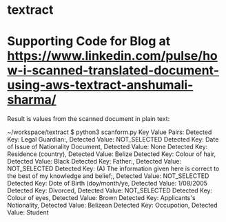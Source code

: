 # textract
# Supporting Code for Blog at https://www.linkedin.com/pulse/how-i-scanned-translated-document-using-aws-textract-anshumali-sharma/

Result is values from the scanned document in plain text:

~/workspace/textract $ python3 scanform.py
Key Value Pairs:
Detected Key: Legal Guardian:, Detected Value: NOT_SELECTED
Detected Key: Date of Issue of Nationality Document, Detected Value: None
Detected Key: Residence (country), Detected Value: Belize
Detected Key: Colour of hair, Detected Value: Black
Detected Key: Father:, Detected Value: NOT_SELECTED
Detected Key: (A) The information given here is correct to the best of my knowledge and belief;, Detected Value: NOT_SELECTED
Detected Key: Dote of Birth (doy/month/ye, Detected Value: 1/08/2005
Detected Key: Divorced, Detected Value: NOT_SELECTED
Detected Key: Colour of eyes, Detected Value: Brown
Detected Key: Applicants's Notionality, Detected Value: Belizean
Detected Key: Occupotion, Detected Value: Student
